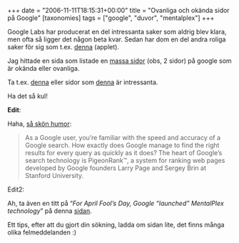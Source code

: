 +++
date = "2006-11-11T18:15:31+00:00"
title = "Ovanliga och okända sidor på Google"
[taxonomies]
tags = ["google", "duvor", "mentalplex"]
+++

Google Labs har producerat en del intressanta saker som aldrig blev klara, men ofta så ligger det någon beta kvar. Sedan har dom en del andra roliga saker för sig som t.ex. [denna][1] (applet).

Jag hittade en sida som listade en [massa sidor][2] (obs, 2 sidor) på google som är okända eller ovanliga.

Ta t.ex. [denna][3] eller sidor som [denna][4] är intressanta.

Ha det så kul!

**Edit**:

Haha, [så skön humor][5]:

> As a Google user, you&#8217;re familiar with the speed and accuracy of a Google search. How exactly does Google manage to find the right results for every query as quickly as it does? The heart of Google&#8217;s search technology is PigeonRank™, a system for ranking web pages developed by Google founders Larry Page and Sergey Brin at Stanford University.

Edit2:

Ah, ta även en titt på &#8220;*For April Fool&#8217;s Day, Google &#8220;launched&#8221; MentalPlex technology*&#8221; på denna [sidan][6].

Ett tips, efter att du gjort din sökning, ladda om sidan lite, det finns många olika felmeddelanden :) 



<small></small>

 [1]: http://www.google.com/Easter/feature_easter.html
 [2]: http://googlesystem.blogspot.com/2006/04/google-pages-youve-never-seen.html
 [3]: http://www.google.com/holidaylogos.html
 [4]: http://www.google.com/press/zeitgeist/9-11-search.html
 [5]: http://www.google.com/technology/pigeonrank.html
 [6]: http://www.google.com/holidaylogos00.html
